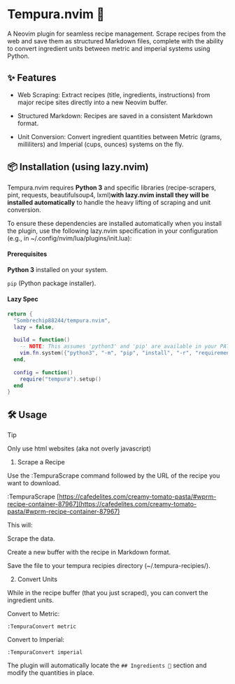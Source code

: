 # Tempura.nvim 🍤

A Neovim plugin for seamless recipe management. Scrape recipes from the web and save them as structured Markdown files, complete with the ability to convert ingredient units between metric and imperial systems using Python.

## ✨ Features

 - Web Scraping: Extract recipes (title, ingredients, instructions) from major recipe sites directly into a new Neovim buffer.

 - Structured Markdown: Recipes are saved in a consistent Markdown format.

- Unit Conversion: Convert ingredient quantities between Metric (grams, milliliters) and Imperial (cups, ounces) systems on the fly.

## 📦 Installation (using lazy.nvim)

Tempura.nvim requires **Python 3** and specific libraries (recipe-scrapers, pint, requests, beautifulsoup4, lxml)**with lazy.nvim install they will be installed automatically** to handle the heavy lifting of scraping and unit conversion.

To ensure these dependencies are installed automatically when you install the plugin, use the following lazy.nvim specification in your configuration (e.g., in ~/.config/nvim/lua/plugins/init.lua):

#### Prerequisites

**Python 3** installed on your system.

`pip` (Python package installer).

#### Lazy Spec
```lua
return {
  "Sombrechip88244/tempura.nvim",
  lazy = false,
  
  build = function()
    -- NOTE: This assumes 'python3' and 'pip' are available in your PATH.
    vim.fn.system({"python3", "-m", "pip", "install", "-r", "requirements.txt"})
  end,
  
  config = function()
    require("tempura").setup()
  end
}
```

## 🛠️ Usage

> [!TIP]
> Only use html websites (aka not overly javascript)



1. Scrape a Recipe

Use the :TempuraScrape command followed by the URL of the recipe you want to download.

:TempuraScrape [https://cafedelites.com/creamy-tomato-pasta/#wprm-recipe-container-87967](https://cafedelites.com/creamy-tomato-pasta/#wprm-recipe-container-87967)


This will:

Scrape the data.

Create a new buffer with the recipe in Markdown format.

Save the file to your tempura recipies directory (~/.tempura-recipies/).

2. Convert Units

While in the recipe buffer (that you just scraped), you can convert the ingredient units.

Convert to Metric:

`:TempuraConvert metric`


Convert to Imperial:

`:TempuraConvert imperial`


The plugin will automatically locate the `## Ingredients 🧂` section and modify the quantities in place.